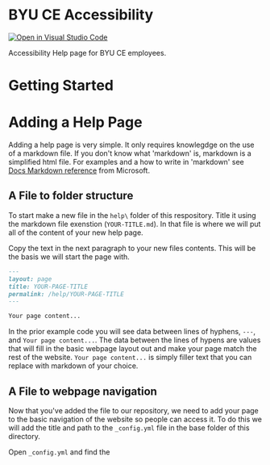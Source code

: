# BYU CE Accessibility

[![Open in Visual Studio Code](https://img.shields.io/badge/Open%20in-Visal%20Studio%20Code-blue?style=for-the-badge&logo=visualstudiocode)](https://open.vscode.dev/byuceaccessibility/byuceaccessibility.github.io)

Accessibility Help page for BYU CE employees.

# Getting Started

# Adding a Help Page

Adding a help page is very simple. It only requires knowlegdge on the use of a markdown file. If you don't know what 'markdown' is, markdown is a simplified html file. For examples and a how to write in 'markdown' see [Docs Markdown reference](https://docs.microsoft.com/en-us/contribute/markdown-reference) from Microsoft.

## A File to folder structure

To start make a new file in the `help\` folder of this respository. Title it using the markdown file exenstion (`YOUR-TITLE.md`). In that file is where we will put all of the content of your new help page.

Copy the text in the next paragraph to your new files contents. This will be the basis we will start the page with.

```markdown
---
layout: page
title: YOUR-PAGE-TITLE
permalink: /help/YOUR-PAGE-TITLE
---

Your page content...
```

In the prior example code you will see data between lines of hyphens, `---`, and `Your page content...`. The data between the lines of hypens are values that will fill in the basic webpage layout out and make your page match the rest of the website. `Your page content...` is simply filler text that you can replace with markdown of your choice.

## A File to webpage navigation

Now that you've added the file to our repository, we need to add your page to the basic navigation of the website so people can access it. To do this we will add the title and path to the `_config.yml` file in the base folder of this directory.

Open `_config.yml` and find the 
